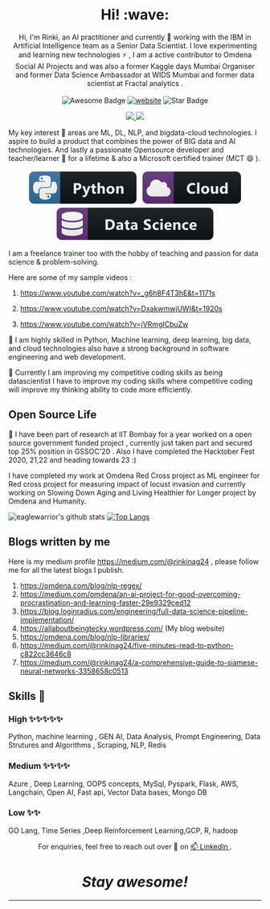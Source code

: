 <h1 align='center'> Hi! :wave:</h1>


<p align='center'>
Hi, I'm Rinki, an AI practitioner and currently 🔭 working with the IBM in Artificial Intelligence team as a Senior Data Scientist. I love experimenting and learning new technologies ⚡ , I am a  active contributor to Omdena Social AI Projects and was also a former Kaggle days Mumbai Organiser  and former Data Science Ambassador at WIDS Mumbai and former data scientist at Fractal analytics .<br><br>



<img src="https://cdn.rawgit.com/sindresorhus/awesome/d7305f38d29fed78fa85652e3a63e154dd8e8829/media/badge.svg" alt="Awesome Badge"/>
<a href="https://allaboutbeingtecky.wordpress.com/"><img src="https://img.shields.io/static/v1?label=&labelColor=505050&message=website&color=%230076D6&style=flat&logo=google-chrome&logoColor=%230076D6" alt="website"/></a>
<img src="https://img.shields.io/static/v1?label=%F0%9F%8C%9F&message=If%20Useful&style=style=flat&color=BC4E99" alt="Star Badge"/>
<br>

  <p align="center">
    <a href="https://a.paddle.com/v2/click/16413/119403?link=1227">
      <img src="https://img.shields.io/badge/Supported%20by-VSCode%20Power%20User%20%E2%86%92-gray.svg?colorA=655BE1&colorB=4F44D6&style=for-the-badge"/>
    </a>
    <a href="https://a.paddle.com/v2/click/16413/119403?link=2345">
      <img src="https://img.shields.io/badge/Supported%20by-Node%20Cli.com%20%E2%86%92-gray.svg?colorA=61c265&colorB=4CAF50&style=for-the-badge"/>
    </a>
  </p>

My key interest 🌱 areas are ML, DL, NLP, and bigdata-cloud technologies. I aspire to build a product that combines the power of BIG data and AI technologies. And lastly a passionate Opensource developer and teacher/learner 🌱 for a lifetime & also a Microsoft certified trainer (MCT 😄 ).


<p align="center">
<img src="https://raw.githubusercontent.com/8bithemant/8bithemant/master/svg/dev/languages/python.svg" alt="python" style="vertical-align:top; margin:4px">
<img src="https://raw.githubusercontent.com/8bithemant/8bithemant/master/svg/dev/misc/cloud.svg" alt="cloud" style="vertical-align:top; margin:4px">
<img src="https://raw.githubusercontent.com/8bithemant/8bithemant/master/svg/dev/misc/datascience.svg" alt="datascience" style="vertical-align:top; margin:4px">
</p>
I am a freelance trainer too with the hobby of teaching and passion for data science & problem-solving.

Here are some of my sample videos :
1) https://www.youtube.com/watch?v=_g6h8F4T3hE&t=1171s

2) https://www.youtube.com/watch?v=DxakwmwjUWI&t=1920s

3) https://www.youtube.com/watch?v=jVRmgICbuZw

👯 I am highly skilled in Python, Machine learning, deep learning, big data, and cloud technologies also have a strong background in software engineering and web development.

🌱 Currently I am improving my competitive coding skills as being datascientist I have to improve my coding skills where competitive coding will improve my thinking ability to code more efficiently.

## Open Source  Life

🔭 I have been part of research at IIT Bombay for a year worked on a open source government funded project , currently just taken part and secured top 25% position in GSSOC'20  . Also I have completed the Hacktober Fest 2020, 21,22 and heading towards 23 :)

I have completed my work at Omdena Red Cross project as ML engineer for Red cross project for measuring impact of locust invasion and currently working on Slowing Down Aging and Living Healthier for Longer project by Omdena and Humanity.

![eaglewarrior's github stats](https://github-readme-stats.vercel.app/api?username=eaglewarrior&show_icons=true&theme=radical)
[![Top Langs](https://github-readme-stats.vercel.app/api/top-langs/?username=eaglewarrior&layout=compact)](https://github.com/eaglewarrior/github-readme-stats)

## Blogs written by me

Here is my medium profile https://medium.com/@rinkinag24 , please follow me for all the latest blogs I publish.

1. https://omdena.com/blog/nlp-regex/
2. https://medium.com/omdena/an-ai-project-for-good-overcoming-procrastination-and-learning-faster-29e9329ced12
3. https://blog.loginradius.com/engineering/full-data-science-pipeline-implementation/
4. https://allaboutbeingtecky.wordpress.com/  (My blog website)
5. https://omdena.com/blog/nlp-libraries/
6. https://medium.com/@rinkinag24/five-minutes-read-to-python-c822cc3646c8
7. https://medium.com/@rinkinag24/a-comprehensive-guide-to-siamese-neural-networks-3358658c0513
## Skills 🔭

### High ✨✨✨✨✨
Python, machine learning , GEN AI, Data Analysis, Prompt Engineering, Data Strutures and Algorithms , Scraping, NLP, Redis

### Medium ✨✨✨✨
Azure , Deep Learning, OOPS concepts, MySql, Pyspark, Flask, AWS, Langchain, Open AI, Fast api, Vector Data bases, Mongo DB

### Low ✨✨
GO Lang, Time Series ,Deep Reinforcement Learning,GCP, R, hadoop

<p align='center'>For enquiries, feel free to reach out over 💬 on <a href="https://www.linkedin.com/in/rinki-nag/"> 📫 LinkedIn </a>.</p>


<h1 align='center'><i>Stay awesome!</i></h1>

------------

